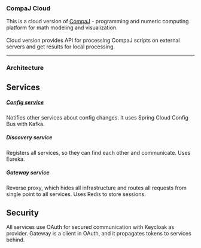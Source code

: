 ### CompaJ Cloud
This is a cloud version of [CompaJ](https://github.com/CrissNamon/compaj) - programming and numeric computing platform for math modeling and visualization.
<br>
<br>
Cloud version provides API for processing CompaJ scripts on external servers and get results for local processing.
____

### Architecture

## Services

##### [Config service](https://github.com/HiddenPrj/compaj-cloud-config)
Notifies other services about config changes. It uses Spring Cloud Config Bus with Kafka.

##### Discovery service
Registers all services, so they can find each other and communicate. Uses Eureka.

##### Gateway service
Reverse proxy, which hides all infrastructure and routes all requests from single point to all services. Uses Redis to store sessions.

## Security
All services use OAuth for secured communication with Keycloak as provider. 
Gateway is a client in OAuth, and it propagates tokens to services behind.